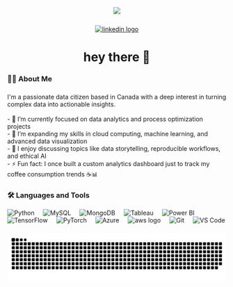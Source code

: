 <div align="center">
  <img height="150" src="https://media1.giphy.com/media/v1.Y2lkPTc5MGI3NjExenF0cWFmNzN5YzlscHljcmE4eGQxbDJ6bzlqenY5bnNqdzlpOW84YSZlcD12MV9pbnRlcm5hbF9naWZfYnlfaWQmY3Q9Zw/px9v45I39CcxyXPqEy/giphy.gif" />
</div>

###

<div align="center">
  <a href="http://www.linkedin.com/in/jf489" target="_blank">
    <img src="https://img.shields.io/static/v1?message=LinkedIn&logo=linkedin&label=&color=0077B5&logoColor=white&labelColor=&style=for-the-badge" height="25" alt="linkedin logo" />
  </a>

</div>


###

<h1 align="center">hey there 👋</h1>

###

<h3 align="left">👩‍💻  About Me</h3>

###

<p align="left">
  I'm a passionate data citizen based in Canada with a deep interest in turning complex data into actionable insights.<br><br>
  - 🔭 I’m currently focused on data analytics and process optimization projects<br>
  - 🌱 I’m expanding my skills in cloud computing, machine learning, and advanced data visualization<br>
  - 💬 I enjoy discussing topics like data storytelling, reproducible workflows, and ethical AI<br>
  - ⚡ Fun fact: I once built a custom analytics dashboard just to track my coffee consumption trends ☕📊<br>
</p>


###

<h3 align="left">🛠 Languages and Tools</h3>

<div align="left">
  <!-- Programming -->
  <img src="https://cdn.jsdelivr.net/gh/devicons/devicon/icons/python/python-original.svg" height="40" alt="Python" />
  <img width="12" />

  <!-- Database / Query -->
  <img src="https://cdn.jsdelivr.net/gh/devicons/devicon/icons/mysql/mysql-original-wordmark.svg" height="40" alt="MySQL" />
  <img width="12" />
  <img src="https://cdn.jsdelivr.net/gh/devicons/devicon/icons/mongodb/mongodb-original-wordmark.svg" height="40" alt="MongoDB" />
  <img width="12" />

  <!-- Visualization -->
  <img src="https://img.icons8.com/color/48/000000/tableau-software.png" height="40" alt="Tableau" />
  <img width="12" />
 <img src="https://img.icons8.com/color/48/000000/power-bi.png" height="40" alt="Power BI" />
  <img width="12" />

  <!-- Machine Learning -->
  <img src="https://cdn.jsdelivr.net/gh/devicons/devicon/icons/tensorflow/tensorflow-original.svg" height="40" alt="TensorFlow" />
  <img width="12" />
  <img src="https://cdn.jsdelivr.net/gh/devicons/devicon/icons/pytorch/pytorch-original.svg" height="40" alt="PyTorch" />
  <img width="12" />

  <!-- Cloud -->
  <img src="https://cdn.jsdelivr.net/gh/devicons/devicon/icons/azure/azure-original.svg" height="40" alt="Azure" />
  <img width="12" />
 <img src="https://cdn.jsdelivr.net/gh/devicons/devicon/icons/amazonwebservices/amazonwebservices-line-wordmark.svg" height="40" alt="aws logo" />
  <img width="12" />

  <!-- Tools -->
  <img src="https://cdn.jsdelivr.net/gh/devicons/devicon/icons/git/git-original.svg" height="40" alt="Git" />
  <img width="12" />
  <img src="https://cdn.jsdelivr.net/gh/devicons/devicon/icons/vscode/vscode-original.svg" height="40" alt="VS Code" />
</div>

###

<div align="center">
  <img src="https://raw.githubusercontent.com/platane/snk/output/github-contribution-grid-snake-dark.svg" alt="GitHub Snake animation" />
</div>

